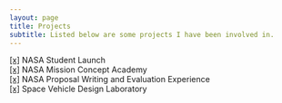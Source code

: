 ```yaml
---
layout: page
title: Projects
subtitle: Listed below are some projects I have been involved in.
---
```


[[x]](NSL.md) NASA Student Launch  
[[x]](MCA.md) NASA Mission Concept Academy  
[[x]](NPWEE.md) NASA Proposal Writing and Evaluation Experience  
[[x]](4811L.md) Space Vehicle Design Laboratory  
